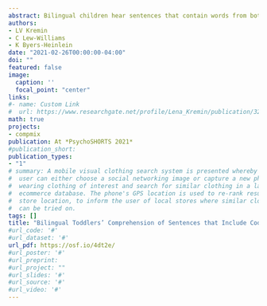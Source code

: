 ```yaml
---
abstract: Bilingual children hear sentences that contain words from both languages, also known as code-switching (Kremin et al., 2020). Investigating how bilinguals process code-switching is a crucial component in understanding bilingual language acquisition, because bilinguals experience processing costs and reduced comprehension when encountering code-switched nouns (e.g., Can you find the chien?; Byers-Heinlein et al., 2017; Potter et al., 2019). Studies have yet to investigate if processing costs are present when toddlers encounter code-switches at other syntactic locations within a sentence. Therefore, the current study examined how young bilinguals process sentences with code-switches at an adjective before the target noun.
authors:
- LV Kremin
- C Lew-Williams
- K Byers-Heinlein
date: "2021-02-26T00:00:00-04:00"
doi: ""
featured: false
image:
  caption: ''
  focal_point: "center"
links:
#- name: Custom Link
#  url: https://www.researchgate.net/profile/Lena_Kremin/publication/320931641_Sexist_swearin#g_and_slurs_Responses_to_gender-directed_insults/links/5a0325af0f7e9b3d40203e39/Sexist-swear#ing-and-slurs-Responses-to-gender-directed-insults.pdf
math: true
projects:
- compmix
publication: At *PsychoSHORTS 2021*
#publication_short: 
publication_types:
- "1"
# summary: A mobile visual clothing search system is presented whereby a smart phone
#  user can either choose a social networking image or capture a new photo of a person
#  wearing clothing of interest and search for similar clothing in a large cloud-based
#  ecommerce database. The phone's GPS location is used to re-rank results by retail
#  store location, to inform the user of local stores where similar clothing items
#  can be tried on.
tags: []
title: "Bilingual Toddlers’ Comprehension of Sentences that Include Code-Switching (Poster)"
#url_code: '#'
#url_dataset: '#'
url_pdf: https://osf.io/4dt2e/
#url_poster: '#'
#url_preprint: 
#url_project: ""
#url_slides: '#'
#url_source: '#'
#url_video: '#'
---
```


